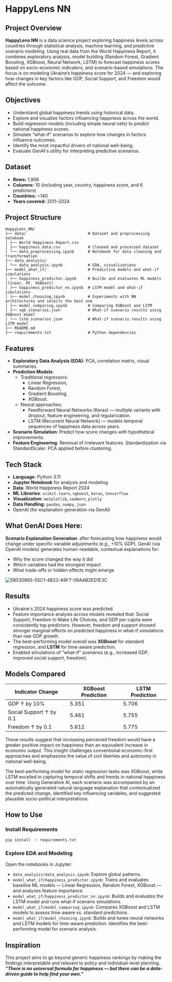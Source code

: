
# HappyLens NN

## Project Overview

**HappyLens NN** is a data science project exploring happiness levels across countries through statistical analysis, machine learning, and predictive scenario modeling. Using real data from the World Happiness Report, it combines exploratory analysis, model building (Random Forest, Gradient Boosting, XGBoost, Neural Network, LSTM) to forecast happiness scores based on socio-economic indicators, and scenario-based simulations. The focus is on modeling Ukraine’s happiness score for 2024 — and exploring how changes in key factors like GDP, Social Support, and Freedom would affect the outcome.


## Objectives

- Understand global happiness trends using historical data.
- Explore and visualize factors influencing happiness across the world.
- Build regression models (including simple neural nets) to predict national happiness scores.
- Simulate “what-if” scenarios to explore how changes in factors influence outcomes.
- Identify the most impactful drivers of national well-being.
- Evaluate GenAI's utility for interpreting predictive scenarios.


## Dataset

- **Rows:** 1,956  
- **Columns:** 10 (including year, country, happiness score, and 6 predictors)  
- **Countries:** ~140  
- **Years covered:** 2011–2024  

## Project Structure

```
HappyLens_NN/
├── data/                           # Dataset and preprocessing notebook
│ ├── World Happiness Report.csv
│ ├── happiness_data.csv            # Cleaned and processed dataset
│ └── data_preprocessing.ipynb      # Notebook for data cleaning and transformation
├── data_analysis/                  
│ └── data_analysis.ipynb           # EDA, visualizations
├── model_what_if/                  # Predictive models and what-if simulations
│ ├── happiness_predictor.ipynb     # Builds and evaluates ML models (linear, RF, XGBoost)
│ ├── happiness_predictor_nn.ipynb  # LSTM model and what-if simulations
│ ├── model_choosing.ipynb          # Experiments with NN architectures and selects the best one
│ ├── model_comparing.ipynb         # Comparing XGBoost and LSTM
│ ├── xgb_scenarios.json            # What-if scenario results using XGBoost model
│ └── lstm_scenarios.json           # What-if scenario results using LSTM model
├── README.md
├── requirements.txt                # Python dependencies
```


## Features

- **Exploratory Data Analysis (EDA)**: PCA, correlation matrix, visual summaries.
- **Prediction Models**:
  - Traditional regressors:
    - Linear Regression,
    - Random Forest,
    - Gradient Boosting,
    - XGBoost.
  - Neural approaches:
    - Feedforward Neural Networks (Keras) — multiple variants with dropout, feature engineering, and regularization.
    - LSTM (Recurrent Neural Network) — models temporal sequences of happiness data across years.
- **Scenario Simulation**: Predict how score changes with hypothetical improvements.
- **Feature Engineering**: Removal of irrelevant features. Standardization via StandardScaler. PCA applied before clustering.


## Tech Stack

- **Language**: Python 3.11
- **Jupyter Notebook** for analysis and modeling
- **Data**: World Happiness Report 2024
- **ML Libraries**: `scikit-learn`, `xgboost`, `keras`, `tensorflow`
- **Visualization**: `matplotlib`, `seaborn`, `plotly`
- **Data Handling**: `pandas`, `numpy`, `json`
- OpenAI (for explanation generation via GenAI)


## What GenAI Does Here:

**Scenario Explanation Generation**: after forecasting how happiness would change under specific variable adjustments (e.g., +10% GDP), GenAI (via OpenAI models) generates human-readable, contextual explanations for:
- Why the score changed the way it did
- Which variables had the strongest impact
- What trade-offs or hidden effects might emerge
  
![5B530865-55C1-4B23-A9F7-08AAB2ED1E3C](https://github.com/user-attachments/assets/00d6cc93-4811-436d-87a0-2f51fafe2a42)

## Results

- Ukraine's 2024 happiness score was predicted.
- Feature importance analysis across models revealed that:
Social Support, Freedom to Make Life Choices, and GDP per capita were consistently top predictors. However, freedom and support showed stronger marginal effects on predicted happiness in what-if simulations than raw GDP growth.
- The best-performing model overall was **XGBoost** for standard regression, and **LSTM** for time-aware prediction.
- Enabled simulations of “what-if” scenarios (e.g., increased GDP, improved social support, freedom).

## Models Compared

| Indicator Change         | XGBoost Prediction | LSTM Prediction |
|--------------------------|--------------------|-----------------|
| GDP ↑ by 10%             | 5.351              | 5.706           |
| Social Support ↑ by 0.1  | 5.461              | 5.755           |
| Freedom ↑ by 0.1         | 5.612              | 5.775           |

These results suggest that increasing perceived freedom would have a greater positive impact on happiness than an equivalent increase in economic output. This insight challenges conventional economic-first approaches and emphasizes the value of civil liberties and autonomy in national well-being.

The best-performing model for static regression tasks was XGBoost, while LSTM excelled in capturing temporal shifts and trends in national happiness over time.
Using Generative AI, each scenario was accompanied by an automatically generated natural language explanation that contextualized the predicted change, identified key influencing variables, and suggested plausible socio-political interpretations. 
              
                         
## How to Use

### Install Requirements

```bash
pip install -r requirements.txt
```

### Explore EDA and Modeling

Open the notebooks in Jupyter:

- `data_analysis/data_analysis.ipynb`: Explore global patterns.
- `model_what_if/happiness_predictor.ipynb`: Trains and evaluates baseline ML models — Linear Regression, Random Forest, XGBoost — and analyzes feature importance.
- `model_what_if/happiness_predictor_nn.ipynb`: Builds and evaluates the LSTM model and runs what-if scenario simulations.
- `model_what_if/model_comparing.ipynb`: Compares XGBoost and LSTM models to assess time-aware vs. standard predictions.
- `model_what_if/model_choosing.ipynb`: Builds and tunes neural networks and LSTM models for time-aware prediction. Identifies the best-performing model for scenario analysis.

## Inspiration

This project aims to go beyond generic happiness rankings by making the findings interpretable and relevant to policy and individual-level planning.
	***"There is no universal formula for happiness — but there can be a data-driven guide to help find your own."***


